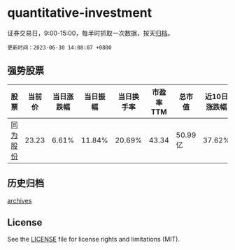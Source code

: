 # quantitative-investment

证券交易日，9:00-15:00，每半时抓取一次数据，按天[归档](archives)。

`更新时间：2023-06-30 14:08:07 +0800`

## 强势股票

|股票|当前价|当日涨跌幅|当日振幅|当日换手率|市盈率TTM|总市值|近10日涨跌幅|
|----|----|----|----|----|----|----|----|
|[同为股份](https://xueqiu.com/S/SZ002835)|23.23|6.61%|11.84%|20.69%|43.34|50.99亿|37.62%|

## 历史归档

[archives](archives)

## License

See the [LICENSE](LICENSE) file for license rights and limitations (MIT).